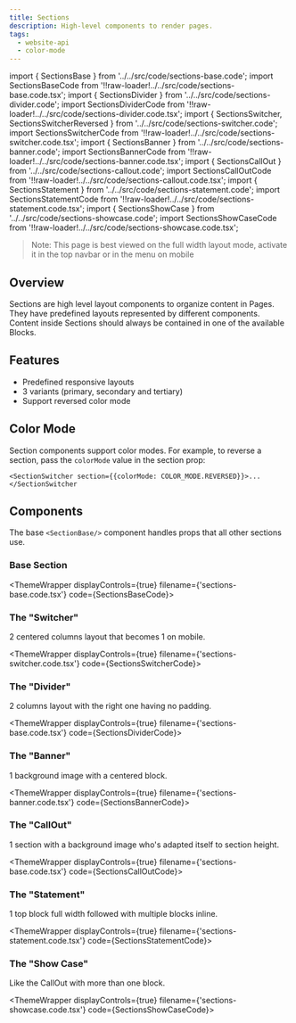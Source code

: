 ```yaml
---
title: Sections
description: High-level components to render pages.
tags:
  - website-api
  - color-mode
---
```


<!-- CODE IMPORTS -->

<!-- prettier-ignore -->
import { SectionsBase } from '../../src/code/sections-base.code'; 
import SectionsBaseCode from '!!raw-loader!../../src/code/sections-base.code.tsx';
import { SectionsDivider } from '../../src/code/sections-divider.code'; 
import SectionsDividerCode from '!!raw-loader!../../src/code/sections-divider.code.tsx';
import { SectionsSwitcher, SectionsSwitcherReversed } from '../../src/code/sections-switcher.code'; 
import SectionsSwitcherCode from '!!raw-loader!../../src/code/sections-switcher.code.tsx';
import { SectionsBanner } from '../../src/code/sections-banner.code'; 
import SectionsBannerCode from '!!raw-loader!../../src/code/sections-banner.code.tsx';
import { SectionsCallOut } from '../../src/code/sections-callout.code'; 
import SectionsCallOutCode from '!!raw-loader!../../src/code/sections-callout.code.tsx';
import { SectionsStatement } from '../../src/code/sections-statement.code';
import SectionsStatementCode from '!!raw-loader!../../src/code/sections-statement.code.tsx';
import { SectionsShowCase } from '../../src/code/sections-showcase.code'; 
import SectionsShowCaseCode from '!!raw-loader!../../src/code/sections-showcase.code.tsx';

<!-- END CODE IMPORTS -->

<DocHeader props={props}/>

> Note: This page is best viewed on the full width layout mode, activate it in
> the top navbar or in the menu on mobile

## Overview

Sections are high level layout components to organize content in Pages. They
have predefined layouts represented by different components. Content inside
Sections should always be contained in one of the available Blocks.

## Features

- Predefined responsive layouts
- 3 variants (primary, secondary and tertiary)
- Support reversed color mode

## Color Mode

Section components support color modes. For example, to reverse a section, pass
the `colorMode` value in the section prop:

```tsx
<SectionSwitcher section={{colorMode: COLOR_MODE.REVERSED}}>...</SectionSwitcher
```

<SectionsSwitcherReversed/>

## Components

The base `<SectionBase/>` component handles props that all other sections use.

### Base Section

<!-- prettier-ignore -->
<ThemeWrapper
  displayControls={true}
  filename={'sections-base.code.tsx'}
  code={SectionsBaseCode}>
  <SectionsBase />
</ThemeWrapper>

### The "Switcher"

2 centered columns layout that becomes 1 on mobile.

<!-- prettier-ignore -->
<ThemeWrapper
  displayControls={true}
  filename={'sections-switcher.code.tsx'}
  code={SectionsSwitcherCode}>
  <SectionsSwitcher />
</ThemeWrapper>

### The "Divider"

2 columns layout with the right one having no padding.

<!-- prettier-ignore -->
<ThemeWrapper
  displayControls={true}
  filename={'sections-base.code.tsx'}
  code={SectionsDividerCode}>
  <SectionsDivider />
</ThemeWrapper>

### The "Banner"

1 background image with a centered block.

<!-- prettier-ignore -->
<ThemeWrapper
  displayControls={true}
  filename={'sections-banner.code.tsx'}
  code={SectionsBannerCode}>
  <SectionsBanner />
</ThemeWrapper>

### The "CallOut"

1 section with a background image who's adapted itself to section height.

<!-- prettier-ignore -->
<ThemeWrapper
  displayControls={true}
  filename={'sections-base.code.tsx'}
  code={SectionsCallOutCode}>
  <SectionsCallOut />
</ThemeWrapper>

### The "Statement"

1 top block full width followed with multiple blocks inline.

<!-- prettier-ignore -->
<ThemeWrapper
  displayControls={true}
  filename={'sections-statement.code.tsx'}
  code={SectionsStatementCode}>
  <SectionsStatement />
</ThemeWrapper>

### The "Show Case"

Like the CallOut with more than one block.

<!-- prettier-ignore -->
<ThemeWrapper
  displayControls={true}
  filename={'sections-showcase.code.tsx'}
  code={SectionsShowCaseCode}>
  <SectionsShowCase />
</ThemeWrapper>
